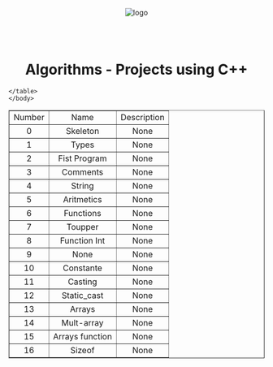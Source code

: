 <!DOCTYPE html>
<html lang="en">
    <head>
        <meta charset="UTF-8">
        <meta name="viewport" content="width=device-width, initial-scale=1">
        <link href="css/style.css" rel="stylesheet">
    </head>
       <body>
       <p align="center">
       <img src = https://amenys.com/wp-content/uploads/2020/02/c.png alt = "logo">
       </p>
       <br>
       <br>
    <h1 align="center"> Algorithms - Projects using C++ </h1>
    <table align ="center" border="1">
        <tr> 
            <td align="center">Number</td>
            <td align="center">Name</td>
            <td align="center">Description</td>
        </tr>
        <tr align="middle"> 
            <td text-aling="center">0</td>
            <td>Skeleton</td>
            <td>None</td>
        </tr>
	<tr align="middle">
            <td text-aling="center">1</td>
            <td>Types</td>
            <td>None</td>
        </tr>
	  <tr align="middle">
            <td text-aling="center">2</td>
            <td>Fist Program</td>
            <td>None</td>
        </tr>
	<tr align="middle">
            <td text-aling="center">3</td>
            <td>Comments</td>
            <td>None</td>
        </tr>
	<tr align="middle">
            <td text-aling="center">4</td>
            <td>String</td>
            <td>None</td>
        </tr>
	<tr align="middle">
            <td text-aling="center">5</td>
            <td>Aritmetics</td>
            <td>None</td>
        </tr>
	<tr align="middle">
            <td text-aling="center">6</td>
            <td>Functions</td>
            <td>None</td>
        </tr>
	<tr align="middle">
            <td text-aling="center">7</td>
            <td>Toupper</td>
            <td>None</td>
        </tr>
	<tr align="middle">
            <td text-aling="center">8</td>
            <td>Function Int</td>
            <td>None</td>
        </tr>
	<tr align="middle">
            <td text-aling="center">9</td>
            <td>None</td>
            <td>None</td>
        </tr>
	<tr align="middle">
            <td text-aling="center">10</td>
            <td>Constante</td>
            <td>None</td>
        </tr>
	<tr align="middle">
            <td text-aling="center">11</td>
            <td>Casting</td>
            <td>None</td>
        </tr>
	<tr align="middle">
            <td text-aling="center">12</td>
            <td>Static_cast</td>
            <td>None</td>
        </tr>
	<tr align="middle">
            <td text-aling="center">13</td>
            <td>Arrays</td>
            <td>None</td>
        </tr>
	<tr align="middle">
            <td text-aling="center">14</td>
            <td>Mult-array</td>
            <td>None</td>
        </tr>
	<tr align="middle">
            <td text-aling="center">15</td>
            <td>Arrays function</td>
            <td>None</td>
        </tr>
	<tr align="middle">
            <td text-aling="center">16</td>
            <td>Sizeof</td>
            <td>None</td>
        </tr>



    </table>
    </body>

</html>
